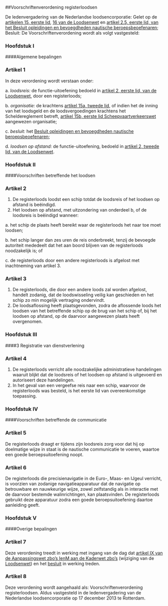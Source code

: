 <meta http-equiv='Content-Type' content='text/html; charset=utf-8' />

##Voorschriftenverordening registerloodsen

De ledenvergadering van de Nederlandse loodsencorporatie: Gelet op de [artikelen 15, eerste lid](../../../../wet/loodsenwet/BWBR0004365/README.md), [16 van de Loodsenwet](../../../../wet/loodsenwet/BWBR0004365/README.md) en [artikel 2.5, eerste lid, van het Besluit opleidingen en bevoegdheden nautische beroepsbeoefenaren](../../../../AMvB/besluit/opleidingen/en/bevoegheden/nautische/beroepsbeoefenaren/BWBR0034471/README.md); Besluit: De Voorschriftenverordening wordt als volgt vastgesteld:  
### Hoofdstuk  I  

####Algemene bepalingen

### Artikel  1  

In deze verordening wordt verstaan onder: 

a.  *loodsreis:* de functie-uitoefening bedoeld in [artikel 2, eerste lid, van de Loodsenwet](../../../../wet/loodsenwet/BWBR0004365/README.md), door een registerloods;  

b.  *organisatie:* de krachtens [artikel 15a, tweede lid](../../../../wet/scheepvaartverkeerswet/BWBR0004364/README.md), of indien het de inning van het loodsgeld en de loodsvergoedingen krachtens het Scheldereglement betreft, [artikel 15b, eerste lid Scheepvaartverkeerswet](../../../../wet/scheepvaartverkeerswet/BWBR0004364/README.md) aangewezen organisatie;  

c.  *besluit:* het [Besluit opleidingen en bevoegdheden nautische beroepsbeoefenaren](../../../../AMvB/besluit/opleidingen/en/bevoegheden/nautische/beroepsbeoefenaren/BWBR0034471/README.md);  

d.  *loodsen op afstand:* de functie-uitoefening, bedoeld in [artikel 2, tweede lid, van de Loodsenwet](../../../../wet/loodsenwet/BWBR0004365/README.md).   

### Hoofdstuk  II  

####Voorschriften betreffende het loodsen

### Artikel  2  

1.  De registerloods loodst een schip totdat de loodsreis of het loodsen op afstand is beëindigd.   
2.  Het loodsen op afstand, met uitzondering van onderdeel b, of de loodsreis is beëindigd wanneer: 

a. het schip de plaats heeft bereikt waar de registerloods het naar toe moet loodsen;  

b. het schip langer dan zes uren de reis onderbreekt, tenzij de bevoegde autoriteit mededeelt dat het aan boord blijven van de registerloods noodzakelijk is; of  

c. de registerloods door een andere registerloods is afgelost met inachtneming van artikel 3.    

### Artikel  3  

1.  De registerloods, die door een andere loods zal worden afgelost, handelt zodanig, dat de loodswisseling veilig kan geschieden en het schip zo min mogelijk vertraging ondervindt.   
2.  De loodsaflossing heeft plaatsgevonden, zodra de aflossende loods het loodsen van het betreffende schip op de brug van het schip of, bij het loodsen op afstand, op de daarvoor aangewezen plaats heeft overgenomen.  

### Hoofdstuk  III  

####3 Registratie van dienstverlening

### Artikel  4  

1.  De registerloods verricht alle noodzakelijke administratieve handelingen waaruit blijkt dat de loodsreis of het loodsen op afstand is uitgevoerd en autoriseert deze handelingen.   
2.  In het geval van een vergeefse reis naar een schip, waarvoor de registerloods was besteld, is het eerste lid van overeenkomstige toepassing.  

### Hoofdstuk  IV  

####Voorschriften betreffende de communicatie

### Artikel  5  

De registerloods draagt er tijdens zijn loodsreis zorg voor dat hij op doelmatige wijze in staat is de nautische communicatie te voeren, waartoe een goede beroepsuitoefening noopt. 

### Artikel  6  

De registerloods die precisienavigatie in de Euro-, Maas- en IJgeul verricht, is voorzien van zodanige navigatieapparatuur dat de navigatie op betrouwbare en nauwkeurige wijze, zowel zelfstandig als in interactie met de daarvoor bestemde walinrichtingen, kan plaatsvinden. De registerloods gebruikt deze apparatuur zodra een goede beroepsuitoefening daartoe aanleiding geeft. 

### Hoofdstuk  V  

####Overige bepalingen

### Artikel  7  

Deze verordening treedt in werking met ingang van de dag dat [artikel IX van de Aanpassingswet zbo’s IenM aan de Kaderwet zbo’s](../../../../wet/aanpassingswet/zbo's/ienm/aan/de/kaderwet/zbo's/BWBR0032046/README.md) (wijziging van de [Loodsenwet](../../../../wet/loodsenwet/BWBR0004365/README.md)) en het [besluit](../../../../AMvB/besluit/opleidingen/en/bevoegheden/nautische/beroepsbeoefenaren/BWBR0034471/README.md) in werking treden. 

### Artikel  8  

Deze verordening wordt aangehaald als: Voorschriftenverordening registerloodsen. 
Aldus vastgesteld in de ledenvergadering van de Nederlandse loodsencorporatie op 17 december 2013 te Rotterdam.  
